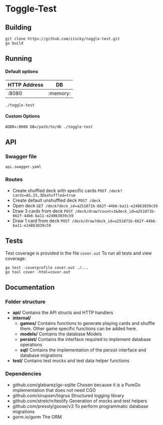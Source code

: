 # Toggle-Test

## Building
```
git clone https://github.com/ziscky/toggle-test.git
go build
```

## Running
#### Default options
| HTTP Address |DB  |
|--|--|
| :8080 | :memory: |

```
./toggle-test
```
#### Custom Options
`ADDR=:8080 DB=/path/to/db ./toggle-test`

## API 
### Swagger file
 `api.swagger.yaml`
### Routes
- Create shuffled deck with specific cards
`POST /deck?cards=AS,2S,3D&shuffled=true`
- Create default unshuffled deck
`POST /deck`
- Open deck
`GET /deck?deck_id=a251071b-662f-44b6-ba11-e24863039c59`
- Draw 3 cards from deck
`POST /deck/draw?count=3&deck_id=a251071b-662f-44b6-ba11-e24863039c59`
- Draw 1 card from deck
`POST /deck/draw?deck_id=a251071b-662f-44b6-ba11-e24863039c59`

##  Tests
Test coverage is provided in the file `cover.out`
To run all tests and view coverage:
```
go test -coverprofile cover.out ./...
go tool cover -html=cover.out
```

## Documentation

### Folder structure
 - **api/**
	Contains the API structs and HTTP handlers
- **internal/**
	- **games/**
	Contains functions to generate playing cards and shuffle them. Other game specific functions can be added here.
	- **models/**
	Contains the database Models
	- **persist/**
	Contains the interface required to implement database operations
	- **sql/**
	Contains the implementation of the persist interface and database migrations
- **test/**
    Contains test mocks and test data helper functions
    
 ### Dependencies
 - github.com/glebarez/go-sqlite
 Chosen because it is a PureGo implementation that does not need CGO
 - github.com/sirupsen/logrus
 Structured logging library
 - github.com/stretchr/testify
 Generation of mocks and test helpers
 - github.com/pressly/goose/v3
 To perform programmatic database migrations
 - gorm.io/gorm
 The ORM 
